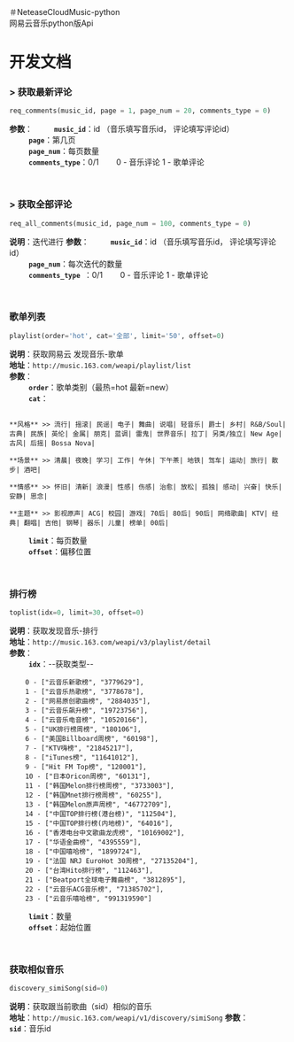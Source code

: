 
＃NeteaseCloudMusic-python
<br />
网易云音乐python版Api

# 开发文档
[^_^]:
	### > 获取精彩评论
	```python
	req_hotComment(music_id)
	```
	##### 参数：
	`music_id`：音乐id
	##### 返回数据格式：
	```python

	```


### > 获取最新评论
```python
req_comments(music_id, page = 1, page_num = 20, comments_type = 0)
```
**参数**：
&ensp;&ensp;&ensp;&ensp;&ensp;**`music_id`**：id   （音乐填写音乐id， 评论填写评论id）<br>
&ensp;&ensp;&ensp;&ensp;&ensp;**`page`**：第几页<br>
&ensp;&ensp;&ensp;&ensp;&ensp;**`page_num`**：每页数量<br>
&ensp;&ensp;&ensp;&ensp;&ensp;**`comments_type`**：0/1&nbsp;&nbsp;&nbsp;&nbsp;&nbsp;&nbsp;&nbsp; 0 - 音乐评论     1 - 歌单评论<br>

<br>

### > 获取全部评论
```python
req_all_comments(music_id, page_num = 100, comments_type = 0)
```
**说明**：迭代进行
**参数**：
&ensp;&ensp;&ensp;&ensp;&ensp;**`music_id`**：id    （音乐填写音乐id， 评论填写评论id）<br>
&ensp;&ensp;&ensp;&ensp;&ensp;**`page_num`**：每次迭代的数量<br>
&ensp;&ensp;&ensp;&ensp;&ensp;**`comments_type `**：0/1&nbsp;&nbsp;&nbsp;&nbsp;&nbsp;&nbsp;&nbsp; 0 - 音乐评论     1 - 歌单评论<br>

<br>

### 歌单列表
```python
playlist(order='hot', cat='全部', limit='50', offset=0)
```
**说明**：获取网易云 发现音乐-歌单 <br>
**地址**：`http://music.163.com/weapi/playlist/list`<br />
**参数**：<br>
&ensp;&ensp;&ensp;&ensp;&ensp;**`order`**：歌单类别（最热=hot    最新=new）<br>
&ensp;&ensp;&ensp;&ensp;&ensp;**`cat`**：
```**语种** >> 华语| 欧美| 日语| 韩语| 粤语| 小语种|

**风格** >> 流行| 摇滚| 民谣| 电子| 舞曲| 说唱| 轻音乐| 爵士| 乡村| R&B/Soul| 古典| 民族| 英伦| 金属| 朋克| 蓝调| 雷鬼| 世界音乐| 拉丁| 另类/独立| New Age| 古风| 后摇| Bossa Nova|

**场景** >> 清晨| 夜晚| 学习| 工作| 午休| 下午茶| 地铁| 驾车| 运动| 旅行| 散步| 酒吧|

**情感** >> 怀旧| 清新| 浪漫| 性感| 伤感| 治愈| 放松| 孤独| 感动| 兴奋| 快乐| 安静| 思念|

**主题** >> 影视原声| ACG| 校园| 游戏| 70后| 80后| 90后| 网络歌曲| KTV| 经典| 翻唱| 吉他| 钢琴| 器乐| 儿童| 榜单| 00后|
```
&ensp;&ensp;&ensp;&ensp;&ensp;**`limit`**：每页数量<br>
&ensp;&ensp;&ensp;&ensp;&ensp;**`offset`**：偏移位置<br>

<br>

### 排行榜
```python
toplist(idx=0, limit=30, offset=0)
```
**说明**：获取发现音乐-排行<br>
**地址**：`http://music.163.com/weapi/v3/playlist/detail`<br>
**参数**：<br>
&ensp;&ensp;&ensp;&ensp;&ensp;**`idx`**：--获取类型--<br>
	

	    0 - ["云音乐新歌榜", "3779629"],
    	1 - ["云音乐热歌榜", "3778678"],
    	2 - ["网易原创歌曲榜", "2884035"],
    	3 - ["云音乐飙升榜", "19723756"],
    	4 - ["云音乐电音榜", "10520166"],
    	5 - ["UK排行榜周榜", "180106"],
    	6 - ["美国Billboard周榜", "60198"],
    	7 - ["KTV嗨榜", "21845217"],
    	8 - ["iTunes榜", "11641012"],
    	9 - ["Hit FM Top榜", "120001"],
    	10 - ["日本Oricon周榜", "60131"],
    	11 - ["韩国Melon排行榜周榜", "3733003"],
    	12 - ["韩国Mnet排行榜周榜", "60255"],
    	13 - ["韩国Melon原声周榜", "46772709"],
    	14 - ["中国TOP排行榜(港台榜)", "112504"],
    	15 - ["中国TOP排行榜(内地榜)", "64016"],
    	16 - ["香港电台中文歌曲龙虎榜", "10169002"],
    	17 - ["华语金曲榜", "4395559"],
    	18 - ["中国嘻哈榜", "1899724"],
    	19 - ["法国 NRJ EuroHot 30周榜", "27135204"],
    	20 - ["台湾Hito排行榜", "112463"],
    	21 - ["Beatport全球电子舞曲榜", "3812895"],
    	22 - ["云音乐ACG音乐榜", "71385702"],
    	23 - ["云音乐嘻哈榜", "991319590"]
	
&ensp;&ensp;&ensp;&ensp;&ensp;**`limit`**：数量<br>
&ensp;&ensp;&ensp;&ensp;&ensp;**`offset`**：起始位置<br>

<br>

### 获取相似音乐
```python
discovery_simiSong(sid=0)
```
**说明**：获取跟当前歌曲（sid）相似的音乐<br>
**地址**：`http://music.163.com/weapi/v1/discovery/simiSong`
**参数**：
&ensp;&ensp;&ensp;&ensp;&ensp;**`sid`**：音乐id

<br>

### 
